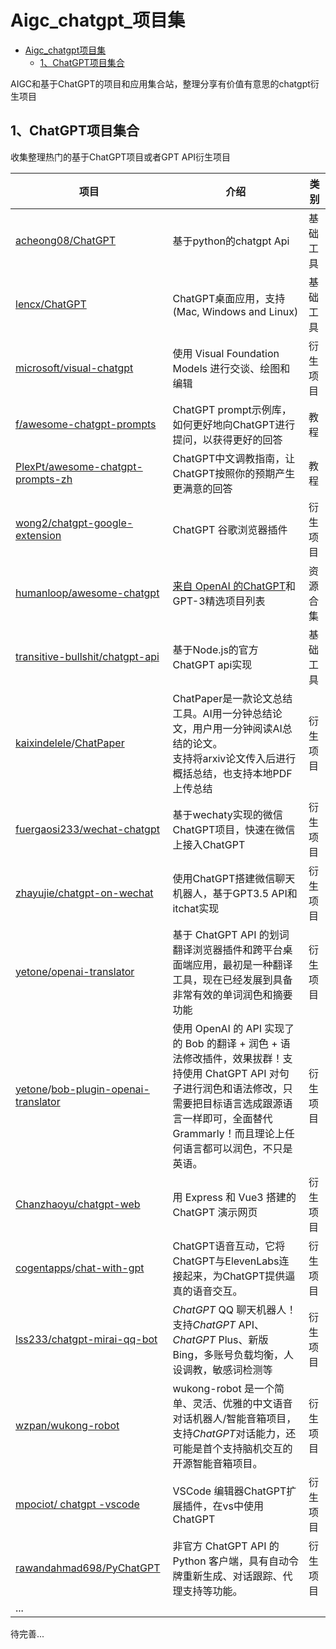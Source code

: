 # Aigc_chatgpt_项目集

- [Aigc\_chatgpt项目集](#aigc_chatgpt项目集)
  - [1、ChatGPT项目集合](#1chatgpt项目集合)


AIGC和基于ChatGPT的项目和应用集合站，整理分享有价值有意思的chatgpt衍生项目

## 1、ChatGPT项目集合

收集整理热门的基于ChatGPT项目或者GPT API衍生项目

| 项目                                                         | 介绍                                                         | 类别     |
| ------------------------------------------------------------ | ------------------------------------------------------------ | -------- |
| [acheong08/ChatGPT](https://github.com/acheong08/ChatGPT)    | 基于python的chatgpt Api                                      | 基础工具 |
| [lencx/ChatGPT](https://github.com/lencx/ChatGPT)            | ChatGPT桌面应用，支持 (Mac, Windows and Linux)               | 基础工具 |
| [microsoft/visual-chatgpt](https://github.com/microsoft/visual-chatgpt) | 使用 Visual Foundation Models 进行交谈、绘图和编辑           | 衍生项目 |
| [f/awesome-chatgpt-prompts](https://github.com/f/awesome-chatgpt-prompts) | ChatGPT prompt示例库，如何更好地向ChatGPT进行提问，以获得更好的回答 | 教程     |
| [PlexPt/awesome-chatgpt-prompts-zh](https://github.com/PlexPt/awesome-chatgpt-prompts-zh) | ChatGPT中文调教指南，让ChatGPT按照你的预期产生更满意的回答   | 教程     |
| [wong2/chatgpt-google-extension](https://github.com/wong2/chatgpt-google-extension) | ChatGPT 谷歌浏览器插件                                       | 衍生项目 |
| [humanloop/awesome-chatgpt](https://github.com/humanloop/awesome-chatgpt) | [来自 OpenAI 的ChatGPT](https://chat.openai.com/)和 GPT-3精选项目列表 | 资源合集 |
| [transitive-bullshit/chatgpt-api](https://github.com/transitive-bullshit/chatgpt-api) | 基于Node.js的官方ChatGPT api实现                             | 基础工具 |
| [kaixindelele](https://github.com/kaixindelele)/[ChatPaper](https://github.com/kaixindelele/ChatPaper) | ChatPaper是一款论文总结工具。AI用一分钟总结论文，用户用一分钟阅读AI总结的论文。<br>支持将arxiv论文传入后进行概括总结，也支持本地PDF上传总结 | 衍生项目 |
| [fuergaosi233/wechat-chatgpt](https://github.com/fuergaosi233/wechat-chatgpt) | 基于wechaty实现的微信ChatGPT项目，快速在微信上接入ChatGPT    | 衍生项目 |
| [zhayujie/chatgpt-on-wechat](https://github.com/zhayujie/chatgpt-on-wechat) | 使用ChatGPT搭建微信聊天机器人，基于GPT3.5 API和itchat实现    | 衍生项目 |
| [yetone/openai-translator](https://github.com/yetone/openai-translator) | 基于 ChatGPT API 的划词翻译浏览器插件和跨平台桌面端应用，最初是一种翻译工具，现在已经发展到具备非常有效的单词润色和摘要功能 | 衍生项目 |
| [yetone](https://github.com/yetone)/[bob-plugin-openai-translator](https://github.com/yetone/bob-plugin-openai-translator) | 使用 OpenAI 的 API 实现了的 Bob 的翻译 + 润色 + 语法修改插件，效果拔群！支持使用 ChatGPT API 对句子进行润色和语法修改，只需要把目标语言选成跟源语言一样即可，全面替代 Grammarly！而且理论上任何语言都可以润色，不只是英语。 | 衍生项目 |
| [Chanzhaoyu/chatgpt-web](https://github.com/Chanzhaoyu/chatgpt-web) | 用 Express 和 Vue3 搭建的 ChatGPT 演示网页                   | 衍生项目 |
| [cogentapps](https://github.com/cogentapps)/[chat-with-gpt](https://github.com/cogentapps/chat-with-gpt) | ChatGPT语音互动，它将ChatGPT与ElevenLabs连接起来，为ChatGPT提供逼真的语音交互。 | 衍生项目 |
| [lss233/chatgpt-mirai-qq-bot](https://github.com/lss233/chatgpt-mirai-qq-bot) | *ChatGPT* QQ 聊天机器人！支持*ChatGPT* API、 *ChatGPT* Plus、新版 Bing，多账号负载均衡，人设调教，敏感词检测等 | 衍生项目 |
| [wzpan/wukong-robot](https://github.com/wzpan/wukong-robot)  | wukong-robot 是一个简单、灵活、优雅的中文语音对话机器人/智能音箱项目，支持*ChatGPT*对话能力，还可能是首个支持脑机交互的开源智能音箱项目。 | 衍生项目 |
| [mpociot/ chatgpt -vscode](https://github.com/mpociot/chatgpt-vscode) | VSCode 编辑器ChatGPT扩展插件，在vs中使用ChatGPT              | 衍生项目 |
| [rawandahmad698/PyChatGPT](https://github.com/rawandahmad698/PyChatGPT) | 非官方 ChatGPT API 的 Python 客户端，具有自动令牌重新生成、对话跟踪、代理支持等功能。 | 衍生项目 |
| ...                                                          |                                                              |          |

待完善...